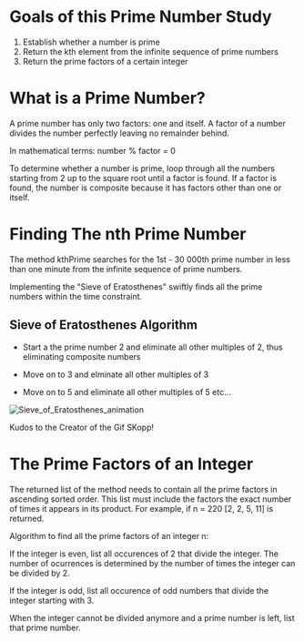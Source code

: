 # Goals of this Prime Number Study
1. Establish whether a number is prime
2. Return the kth element from the infinite sequence of prime numbers
3. Return the prime factors of a certain integer

# What is a Prime Number?
A prime number has only two factors: one and itself. A factor of a number divides the number perfectly leaving no remainder behind. 

In mathematical terms: number % factor = 0 

To determine whether a number is prime, loop through all the numbers starting from 2 up to the square root until a factor is found. If a factor is found, the number is composite because it has factors other than one or itself.

# Finding The nth Prime Number
The method kthPrime searches for the 1st - 30 000th prime number in less than one minute from the infinite sequence of prime numbers.

Implementing the "Sieve of Eratosthenes" swiftly finds all the prime numbers within the time constraint.

## Sieve of Eratosthenes Algorithm

- Start a the prime number 2 and eliminate all other multiples of 2, thus eliminating composite numbers

- Move on to 3 and elminate all other multiples of 3

- Move on to 5 and eliminate all other multiples of 5 etc...

![Sieve_of_Eratosthenes_animation](https://user-images.githubusercontent.com/59797227/105047827-d26d9f00-5a38-11eb-8242-3ca2cbfda342.gif)

Kudos to the Creator of the Gif SKopp!

# The Prime Factors of an Integer
The returned list of the method needs to contain all the prime factors in ascending sorted order. This list must include the factors the exact number of times it appears in its product. For example, if n = 220 [2, 2, 5, 11] is returned.

Algorithm to find all the prime factors of an integer n:

If the integer is even, list all occurences of 2 that divide the integer. The number of ocurrences is determined by the number of times the integer can be divided by 2.

If the integer is odd, list all occurence of odd numbers that divide the integer starting with 3.

When the integer cannot be divided anymore and a prime number is left, list that prime number.

